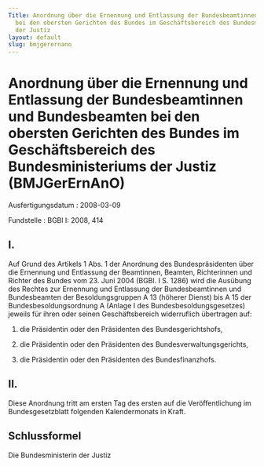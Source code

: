 ```yaml
---
Title: Anordnung über die Ernennung und Entlassung der Bundesbeamtinnen und Bundesbeamten
  bei den obersten Gerichten des Bundes im Geschäftsbereich des Bundesministeriums
  der Justiz
layout: default
slug: bmjgerernano
---
```


# Anordnung über die Ernennung und Entlassung der Bundesbeamtinnen und Bundesbeamten bei den obersten Gerichten des Bundes im Geschäftsbereich des Bundesministeriums der Justiz (BMJGerErnAnO)

Ausfertigungsdatum
:   2008-03-09

Fundstelle
:   BGBl I: 2008, 414


## I.

Auf Grund des Artikels 1 Abs. 1 der Anordnung des Bundespräsidenten
über die Ernennung und Entlassung der Beamtinnen, Beamten,
Richterinnen und Richter des Bundes vom 23. Juni 2004 (BGBl. I S.
1286) wird die Ausübung des Rechtes zur Ernennung und Entlassung der
Bundesbeamtinnen und Bundesbeamten der Besoldungsgruppen A 13 (höherer
Dienst) bis A 15 der Bundesbesoldungsordnung A (Anlage I des
Bundesbesoldungsgesetzes) jeweils für ihren oder seinen
Geschäftsbereich widerruflich übertragen auf:

1.  die Präsidentin oder den Präsidenten des Bundesgerichtshofs,


2.  die Präsidentin oder den Präsidenten des Bundesverwaltungsgerichts,


3.  die Präsidentin oder den Präsidenten des Bundesfinanzhofs.





## II.

Diese Anordnung tritt am ersten Tag des ersten auf die
Veröffentlichung im Bundesgesetzblatt folgenden Kalendermonats in
Kraft.


## Schlussformel

Die Bundesministerin der Justiz

